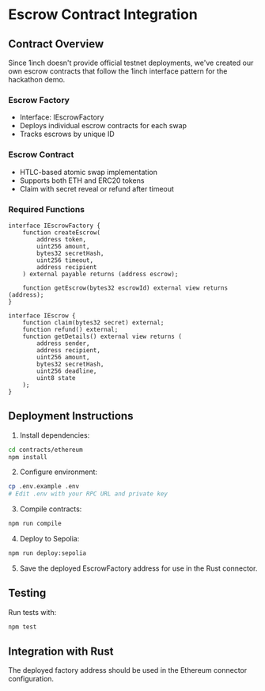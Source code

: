 # Escrow Contract Integration

## Contract Overview

Since 1inch doesn't provide official testnet deployments, we've created our own escrow contracts that follow the 1inch interface pattern for the hackathon demo.

### Escrow Factory
- Interface: IEscrowFactory
- Deploys individual escrow contracts for each swap
- Tracks escrows by unique ID

### Escrow Contract
- HTLC-based atomic swap implementation
- Supports both ETH and ERC20 tokens
- Claim with secret reveal or refund after timeout

### Required Functions
```solidity
interface IEscrowFactory {
    function createEscrow(
        address token,
        uint256 amount,
        bytes32 secretHash,
        uint256 timeout,
        address recipient
    ) external payable returns (address escrow);
    
    function getEscrow(bytes32 escrowId) external view returns (address);
}

interface IEscrow {
    function claim(bytes32 secret) external;
    function refund() external;
    function getDetails() external view returns (
        address sender,
        address recipient,
        uint256 amount,
        bytes32 secretHash,
        uint256 deadline,
        uint8 state
    );
}
```

## Deployment Instructions

1. Install dependencies:
```bash
cd contracts/ethereum
npm install
```

2. Configure environment:
```bash
cp .env.example .env
# Edit .env with your RPC URL and private key
```

3. Compile contracts:
```bash
npm run compile
```

4. Deploy to Sepolia:
```bash
npm run deploy:sepolia
```

5. Save the deployed EscrowFactory address for use in the Rust connector.

## Testing

Run tests with:
```bash
npm test
```

## Integration with Rust
The deployed factory address should be used in the Ethereum connector configuration.